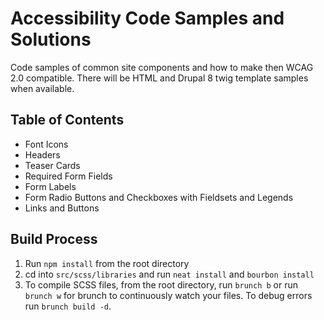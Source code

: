 # Accessibility Code Samples and Solutions
Code samples of common site components and how to make then WCAG 2.0 compatible. There will be HTML and Drupal 8 twig template samples when available.

## Table of Contents
* Font Icons
* Headers
* Teaser Cards
* Required Form Fields
* Form Labels
* Form Radio Buttons and Checkboxes with Fieldsets and Legends
* Links and Buttons

## Build Process
1. Run `npm install` from the root directory
1. cd into `src/scss/libraries` and run `neat install` and `bourbon install`
1. To compile SCSS files, from the root directory, run `brunch b` or run `brunch w` for brunch to continuously watch your files. To debug errors run `brunch build -d`.
